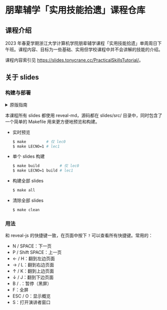 # 朋辈辅学「实用技能拾遗」课程仓库

## 课程介绍
2023 年春夏学期浙江大学计算机学院朋辈辅学课程「实用技能拾遗」单周周日下午班。课程内容、目标为一些基础、实用但学校课程中并不会讲解的技能的介绍。

课程内容索引见 <https://slides.tonycrane.cc/PracticalSkillsTutorial/>。

## 关于 slides
### 构建与部署

<details>
<summary>原版指南</summary>

1. 安装 reveal-md
    ```sh 
    $ npm install -g reveal-md
    ```
2. 在浏览器中实时预览
    ```sh 
    $ reveal-md main.md -w
    ```
3. 构建静态文件
    ```sh 
    $ reveal-md main.md --static site --assets-dir assets
    ```
    - 生成 pdf 版：在 url 后面加上 `?print-pdf` 使用浏览器打印
4. 部署
    - 很蠢的一个实现，总之就是用 Action 把 site 文件夹中的内容复制到我的另一个私有 repo 中，然后在那个 repo 里部署 GitHub Pages
    - 构建出 site 文件夹后 commit & push，message 需要以 `[deploy]` 开头

</details>

本课程所有 slides 都使用 reveal-md，源码都在 slides/src/ 目录中，同时包含了一个简单的 Makefile 用来更方便地预览和构建。

- 实时预览
    ```sh 
    $ make         # 仅 lec0
    $ make LECNO=1 # lec1
    ```
- 单个 slides 构建
    ```sh
    $ make build         # 仅 lec0
    $ make LECNO=1 build # lec1
    ```
- 构建全部 slides
    ```sh
    $ make all
    ``` 
- 清除全部 slides
    ```sh
    $ make clean
    ```

### 用法

和 reveal-js 的快捷键一致，在页面中按下 `?` 可以查看所有快捷键。常用的：

- N / SPACE：下一页
- P / Shift SPACE：上一页
- ← / H：翻到左边页面
- → / L：翻到右边页面
- ↑ / K：翻到上边页面
- ↓ / J：翻到下边页面
- B / .：暂停（黑屏）
- F：全屏
- ESC / O：显示概览
- S：打开演讲者窗口
